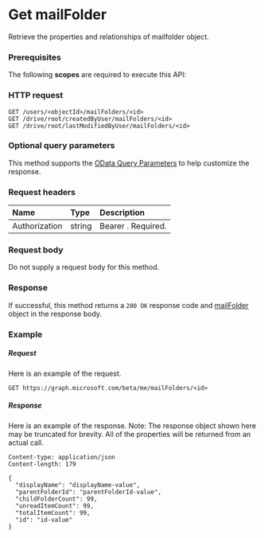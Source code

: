 # Get mailFolder

Retrieve the properties and relationships of mailfolder object.
### Prerequisites
The following **scopes** are required to execute this API: 
### HTTP request
<!-- { "blockType": "ignored" } -->
```http
GET /users/<objectId>/mailFolders/<id>
GET /drive/root/createdByUser/mailFolders/<id>
GET /drive/root/lastModifiedByUser/mailFolders/<id>
```
### Optional query parameters
This method supports the [OData Query Parameters](http://graph.microsoft.io/docs/overview/query_parameters) to help customize the response.

### Request headers
| Name       | Type | Description|
|:-----------|:------|:----------|
| Authorization  | string  | Bearer <token>. Required. |

### Request body
Do not supply a request body for this method.
### Response
If successful, this method returns a `200 OK` response code and [mailFolder](../resources/mailfolder.md) object in the response body.
### Example
##### Request
Here is an example of the request.
<!-- {
  "blockType": "request",
  "name": "get_mailfolder"
}-->
```http
GET https://graph.microsoft.com/beta/me/mailFolders/<id>
```
##### Response
Here is an example of the response. Note: The response object shown here may be truncated for brevity. All of the properties will be returned from an actual call.
<!-- {
  "blockType": "response",
  "truncated": true,
  "@odata.type": "microsoft.graph.mailfolder"
} -->
```http
Content-type: application/json
Content-length: 179

{
  "displayName": "displayName-value",
  "parentFolderId": "parentFolderId-value",
  "childFolderCount": 99,
  "unreadItemCount": 99,
  "totalItemCount": 99,
  "id": "id-value"
}
```

<!-- uuid: 8fcb5dbc-d5aa-4681-8e31-b001d5168d79
2015-10-25 14:57:30 UTC -->
<!-- {
  "type": "#page.annotation",
  "description": "Get mailFolder",
  "keywords": "",
  "section": "documentation",
  "tocPath": ""
}-->